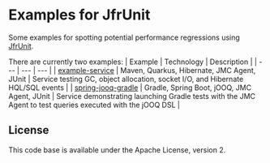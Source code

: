 # Examples for JfrUnit

Some examples for spotting potential performance regressions using [JfrUnit](https://github.com/moditect/jfrunit).

There are currently two examples:
| Example | Technology | Description |
| --- | --- | --- |
| [example-service](./examples/example-service) | Maven, Quarkus, Hibernate, JMC Agent, JUnit | Service testing GC, object allocation, socket I/O, and Hibernate HQL/SQL events |
| [spring-jooq-gradle](./examples/spring-jooq-gradle) | Gradle, Spring Boot, jOOQ, JMC Agent, JUnit | Service demonstrating launching Gradle tests with the JMC Agent to test queries executed with the jOOQ DSL |

## License

This code base is available under the Apache License, version 2.

